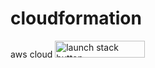 # cloudformation
aws cloud
<a href="https://console.aws.amazon.com/cloudformation/home?region=us-east-1#/stacks/new?stackName=training&templateURL=https://raw.githubusercontent.com/shantanuo/cloudformation/master/updated/linux_training.tpl.txt">
<img alt="launch stack button" 
src="https://dmhnzl5mp9mj6.cloudfront.net/application-management_awsblog/images/cloudformation-launch-stack.png" 
style="width: 144px;height: 27px">
</a>
